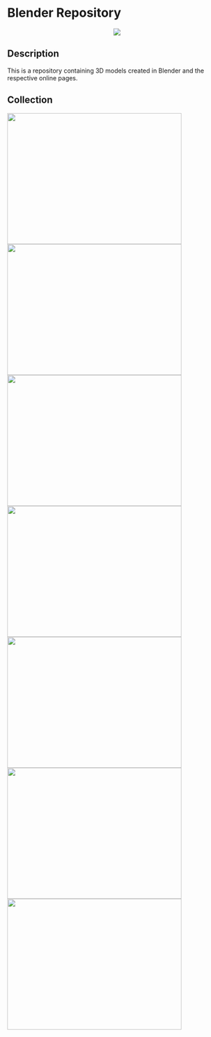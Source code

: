 # Blender Repository

<p align="center">
  <img src="https://image.ibb.co/hv8atU/blender.png"/>
</p>

## Description
This is a repository containing 3D models created in Blender and the respective online pages.

## Collection
<p float="left">
<img src="https://static.turbosquid.com/Preview/001324/466/Q1/_D.jpg" width="400" height="300"/>
<img src="https://static.turbosquid.com/Preview/2018/12/05__18_25_19/cover.pngCB5E56D4-F61D-4DAF-9246-5D26B8E36E65Default.jpg" width="400" height="300"/>
<img src="https://static.turbosquid.com/Preview/2018/11/04__09_06_41/pen.pngB9A44ACD-7F4D-4660-A515-742749D85F0FDefault.jpg" width="400" height="300"/>
<img src="https://static.turbosquid.com/Preview/2018/12/08__18_32_28/cover_background.pngA099035C-6E5D-45FA-9162-B9A326D666C8Default.jpg" width="400" height="300"/>  
  
  <img src="https://static.turbosquid.com/Preview/2019/01/15__10_37_05/1.png5F56BF56-8C6F-4C43-B05A-DB89A5D26123Default.jpg" width="400" height="300"/>  
  <img src="https://static.turbosquid.com/Preview/2018/11/19__09_09_52/houseCover.pngCCC89F8A-EF36-4A91-BA56-65269F9E6D97Default.jpg" width="400" height="300"/>  
  <img src="https://static.turbosquid.com/Preview/2019/01/25__08_57_34/1.png4CEA2B75-BA55-42DC-99AA-5C78B19528D1Default.jpg" width="400" height="300"/>  
</p>
